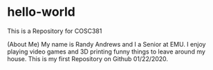 # hello-world
This is a Repository for COSC381

(About Me)
My name is Randy Andrews and I a Senior at EMU. I enjoy playing video games and 3D printing funny things to leave around my house.
This is my first Repository on Github 01/22/2020.
